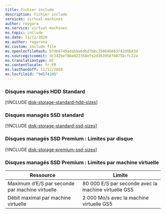 ```yaml
---
title: Fichier include
description: Fichier include
services: virtual-machines
author: roygara
ms.service: virtual-machines
ms.topic: include
ms.date: 11/11/2020
ms.author: rogarana
ms.custom: include file
ms.openlocfilehash: b7db9749adab9a6d6d7b8c350648603f42d0b43d
ms.sourcegitcommit: dc342bef86e822358efe2d363958f6075bcfc22a
ms.translationtype: HT
ms.contentlocale: fr-FR
ms.lasthandoff: 11/12/2020
ms.locfileid: "94574195"
---
```

### <a name="standard-hdd-managed-disks"></a>Disques managés HDD Standard
[!INCLUDE [disk-storage-standard-hdd-sizes](disk-storage-standard-hdd-sizes.md)]

### <a name="standard-ssd-managed-disks"></a>Disques managés SSD standard
[!INCLUDE [disk-storage-standard-ssd-sizes](disk-storage-standard-ssd-sizes.md)]

### <a name="premium-ssd-managed-disks-per-disk-limits"></a>Disques managés SSD Premium : Limites par disque 
[!INCLUDE [disk-storage-premium-ssd-sizes](disk-storage-premium-ssd-sizes.md)]

### <a name="premium-ssd-managed-disks-per-vm-limits"></a>Disques managés SSD Premium : Limites par machine virtuelle

| Ressource | Limite |
| --- | --- |
| Maximum d’E/S par seconde par machine virtuelle |80 000 E/S par seconde avec la machine virtuelle GS5 |
| Débit maximal par machine virtuelle |2 000 Mo/s avec la machine virtuelle GS5 |
